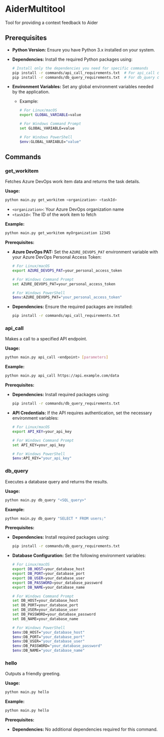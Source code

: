 # AiderMultitool
Tool for providing a context feedback to Aider

## Prerequisites

- **Python Version:** Ensure you have Python 3.x installed on your system.

- **Dependencies:** Install the required Python packages using:

  ```bash
  # Install only the dependencies you need for specific commands
  pip install -r commands/api_call_requirements.txt  # For api_call command
  pip install -r commands/db_query_requirements.txt  # For db_query command
  ```

- **Environment Variables:** Set any global environment variables needed by the application.

  - Example:

    ```bash
    # For Linux/macOS
    export GLOBAL_VARIABLE=value

    # For Windows Command Prompt
    set GLOBAL_VARIABLE=value

    # For Windows PowerShell
    $env:GLOBAL_VARIABLE="value"
    ```

## Commands

### get_workitem

Fetches Azure DevOps work item data and returns the task details.

**Usage:**
```bash
python main.py get_workitem <organization> <taskId>
```

- `<organization>`: Your Azure DevOps organization name
- `<taskId>`: The ID of the work item to fetch

**Example:**
```bash
python main.py get_workitem myOrganization 12345
```

**Prerequisites:**

- **Azure DevOps PAT:** Set the `AZURE_DEVOPS_PAT` environment variable with your Azure DevOps Personal Access Token:

  ```bash
  # For Linux/macOS
  export AZURE_DEVOPS_PAT=your_personal_access_token

  # For Windows Command Prompt
  set AZURE_DEVOPS_PAT=your_personal_access_token

  # For Windows PowerShell
  $env:AZURE_DEVOPS_PAT="your_personal_access_token"
  ```

- **Dependencies:** Ensure the required packages are installed:

  ```bash
  pip install -r commands/api_call_requirements.txt
  ```

### api_call

Makes a call to a specified API endpoint.

**Usage:**
```bash
python main.py api_call <endpoint> [parameters]
```

**Example:**
```bash
python main.py api_call https://api.example.com/data
```

**Prerequisites:**

- **Dependencies:** Install required packages using:

  ```bash
  pip install -r commands/db_query_requirements.txt
  ```

- **API Credentials:** If the API requires authentication, set the necessary environment variables:

  ```bash
  # For Linux/macOS
  export API_KEY=your_api_key

  # For Windows Command Prompt
  set API_KEY=your_api_key

  # For Windows PowerShell
  $env:API_KEY="your_api_key"
  ```

### db_query

Executes a database query and returns the results.

**Usage:**
```bash
python main.py db_query "<SQL_query>"
```

**Example:**
```bash
python main.py db_query "SELECT * FROM users;"
```

**Prerequisites:**

- **Dependencies:** Install required packages using:

  ```bash
  pip install -r commands/db_query_requirements.txt
  ```

- **Database Configuration:** Set the following environment variables:

  ```bash
  # For Linux/macOS
  export DB_HOST=your_database_host
  export DB_PORT=your_database_port
  export DB_USER=your_database_user
  export DB_PASSWORD=your_database_password
  export DB_NAME=your_database_name

  # For Windows Command Prompt
  set DB_HOST=your_database_host
  set DB_PORT=your_database_port
  set DB_USER=your_database_user
  set DB_PASSWORD=your_database_password
  set DB_NAME=your_database_name

  # For Windows PowerShell
  $env:DB_HOST="your_database_host"
  $env:DB_PORT="your_database_port"
  $env:DB_USER="your_database_user"
  $env:DB_PASSWORD="your_database_password"
  $env:DB_NAME="your_database_name"
  ```

### hello

Outputs a friendly greeting.

**Usage:**
```bash
python main.py hello
```

**Example:**
```bash
python main.py hello
```

**Prerequisites:**

- **Dependencies:** No additional dependencies required for this command.
